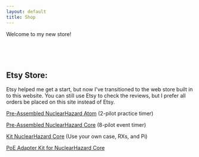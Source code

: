 ```yaml
---
layout: default
title: Shop
---
```


Welcome to my new store!

<html>
<head>
  <style>
    .products-container {
      display: flex;
      flex-wrap: wrap;
      justify-content: center;
      gap: 10px; /* Reduced gap to help fit all items */
      max-width: 900px; /* Reduced max-width to match typical GitHub Pages content width */
      margin: 0 auto;
      padding: 10px;
    }
    
    .product-wrapper {
      /* Mobile first - one item per row */
      flex: 0 1 100%;
      min-width: 280px;
      max-width: 100%;
    }

    /* Tablet - two items per row */
    @media (min-width: 768px) {
      .product-wrapper {
        flex: 0 1 calc(50% - 5px);
        max-width: calc(50% - 5px);
      }
    }

    /* Desktop - all four items in one row */
    @media (min-width: 1024px) {
      .product-wrapper {
        flex: 0 1 calc(20% - 8px); /* Slightly smaller width per item */
        max-width: calc(20% - 8px);
      }
      
      /* Override any max-width settings from Shopify's default styles */
      .product-wrapper > div {
        max-width: 100% !important;
      }
    }
  </style>
</head>
<body>
  <div class="products-container">
    <div class="product-wrapper">
      <div id='product-component-1728502061357'></div>
    </div>
    <div class="product-wrapper">
      <div id='product-component-1728506840286'></div>
    </div>
    <div class="product-wrapper">
      <div id='product-component-1728506875574'></div>
    </div>
  </div>

  <div id='product-component-1728502061357'></div>
    <script type="text/javascript">
    /*<![CDATA[*/
    (function () {
    var scriptURL = 'https://sdks.shopifycdn.com/buy-button/latest/buy-button-storefront.min.js';
    if (window.ShopifyBuy) {
        if (window.ShopifyBuy.UI) {
        ShopifyBuyInit();
        } else {
        loadScript();
        }
    } else {
        loadScript();
    }
    function loadScript() {
        var script = document.createElement('script');
        script.async = true;
        script.src = scriptURL;
        (document.getElementsByTagName('head')[0] || document.getElementsByTagName('body')[0]).appendChild(script);
        script.onload = ShopifyBuyInit;
    }
    function ShopifyBuyInit() {
        var client = ShopifyBuy.buildClient({
        domain: 'cbf9af-34.myshopify.com',
        storefrontAccessToken: 'c916ed512e9766f7185e7c78b7ea8b83',
        });
        ShopifyBuy.UI.onReady(client).then(function (ui) {
        ui.createComponent('product', {
            id: '9597043212573',
            node: document.getElementById('product-component-1728502061357'),
            moneyFormat: '%24%7B%7Bamount%7D%7D',
            options: {
    "product": {
        "styles": {
        "product": {
            "@media (min-width: 601px)": {
            "max-width": "calc(25% - 20px)",
            "margin-left": "20px",
            "margin-bottom": "50px"
            }
        },
        "button": {
            "font-family": "Quantico, sans-serif",
            "font-size": "16px",
            "padding-top": "16px",
            "padding-bottom": "16px",
            "border-radius": "40px",
            "padding-left": "36px",
            "padding-right": "36px"
        },
        "quantityInput": {
            "font-size": "16px",
            "padding-top": "16px",
            "padding-bottom": "16px"
        }
        },
        "buttonDestination": "modal",
        "contents": {
        "options": false
        },
        "text": {
        "button": "View product"
        },
        "googleFonts": [
        "Quantico"
        ]
    },
    "productSet": {
        "styles": {
        "products": {
            "@media (min-width: 601px)": {
            "margin-left": "-20px"
            }
        }
        }
    },
    "modalProduct": {
        "contents": {
        "img": false,
        "imgWithCarousel": true,
        "button": false,
        "buttonWithQuantity": true
        },
        "styles": {
        "product": {
            "@media (min-width: 601px)": {
            "max-width": "100%",
            "margin-left": "0px",
            "margin-bottom": "0px"
            }
        },
        "button": {
            "font-family": "Quantico, sans-serif",
            "font-size": "16px",
            "padding-top": "16px",
            "padding-bottom": "16px",
            "border-radius": "40px",
            "padding-left": "36px",
            "padding-right": "36px"
        },
        "quantityInput": {
            "font-size": "16px",
            "padding-top": "16px",
            "padding-bottom": "16px"
        }
        },
        "googleFonts": [
        "Quantico"
        ],
        "text": {
        "button": "Add to cart"
        }
    },
    "option": {},
    "cart": {
        "styles": {
        "button": {
            "font-family": "Quantico, sans-serif",
            "font-size": "16px",
            "padding-top": "16px",
            "padding-bottom": "16px",
            "border-radius": "40px"
        }
        },
        "text": {
        "total": "Subtotal",
        "button": "Checkout"
        },
        "googleFonts": [
        "Quantico"
        ]
    },
    "toggle": {
        "styles": {
        "toggle": {
            "font-family": "Quantico, sans-serif"
        },
        "count": {
            "font-size": "16px"
        }
        },
        "googleFonts": [
        "Quantico"
        ]
    }
    },
        });
        });
    }
    })();
    /*]]>*/
    </script>

  <div id='product-component-1728506840286'></div>
    <script type="text/javascript">
    /*<![CDATA[*/
    (function () {
    var scriptURL = 'https://sdks.shopifycdn.com/buy-button/latest/buy-button-storefront.min.js';
    if (window.ShopifyBuy) {
        if (window.ShopifyBuy.UI) {
        ShopifyBuyInit();
        } else {
        loadScript();
        }
    } else {
        loadScript();
    }
    function loadScript() {
        var script = document.createElement('script');
        script.async = true;
        script.src = scriptURL;
        (document.getElementsByTagName('head')[0] || document.getElementsByTagName('body')[0]).appendChild(script);
        script.onload = ShopifyBuyInit;
    }
    function ShopifyBuyInit() {
        var client = ShopifyBuy.buildClient({
        domain: 'cbf9af-34.myshopify.com',
        storefrontAccessToken: 'c916ed512e9766f7185e7c78b7ea8b83',
        });
        ShopifyBuy.UI.onReady(client).then(function (ui) {
        ui.createComponent('product', {
            id: '9597043179805',
            node: document.getElementById('product-component-1728506840286'),
            moneyFormat: '%24%7B%7Bamount%7D%7D',
            options: {
    "product": {
        "styles": {
        "product": {
            "@media (min-width: 601px)": {
            "max-width": "calc(25% - 20px)",
            "margin-left": "20px",
            "margin-bottom": "50px"
            }
        },
        "button": {
            "font-family": "Quantico, sans-serif",
            "font-size": "16px",
            "padding-top": "16px",
            "padding-bottom": "16px",
            "border-radius": "40px",
            "padding-left": "36px",
            "padding-right": "36px"
        },
        "quantityInput": {
            "font-size": "16px",
            "padding-top": "16px",
            "padding-bottom": "16px"
        }
        },
        "buttonDestination": "modal",
        "contents": {
        "options": false
        },
        "text": {
        "button": "View product"
        },
        "googleFonts": [
        "Quantico"
        ]
    },
    "productSet": {
        "styles": {
        "products": {
            "@media (min-width: 601px)": {
            "margin-left": "-20px"
            }
        }
        }
    },
    "modalProduct": {
        "contents": {
        "img": false,
        "imgWithCarousel": true,
        "button": false,
        "buttonWithQuantity": true
        },
        "styles": {
        "product": {
            "@media (min-width: 601px)": {
            "max-width": "100%",
            "margin-left": "0px",
            "margin-bottom": "0px"
            }
        },
        "button": {
            "font-family": "Quantico, sans-serif",
            "font-size": "16px",
            "padding-top": "16px",
            "padding-bottom": "16px",
            "border-radius": "40px",
            "padding-left": "36px",
            "padding-right": "36px"
        },
        "quantityInput": {
            "font-size": "16px",
            "padding-top": "16px",
            "padding-bottom": "16px"
        }
        },
        "googleFonts": [
        "Quantico"
        ],
        "text": {
        "button": "Add to cart"
        }
    },
    "option": {},
    "cart": {
        "styles": {
        "button": {
            "font-family": "Quantico, sans-serif",
            "font-size": "16px",
            "padding-top": "16px",
            "padding-bottom": "16px",
            "border-radius": "40px"
        }
        },
        "text": {
        "total": "Subtotal",
        "button": "Checkout"
        },
        "googleFonts": [
        "Quantico"
        ]
    },
    "toggle": {
        "styles": {
        "toggle": {
            "font-family": "Quantico, sans-serif"
        },
        "count": {
            "font-size": "16px"
        }
        },
        "googleFonts": [
        "Quantico"
        ]
    }
    },
        });
        });
    }
    })();
    /*]]>*/
    </script>

  <div id='product-component-1728506875574'></div>
    <script type="text/javascript">
    /*<![CDATA[*/
    (function () {
    var scriptURL = 'https://sdks.shopifycdn.com/buy-button/latest/buy-button-storefront.min.js';
    if (window.ShopifyBuy) {
        if (window.ShopifyBuy.UI) {
        ShopifyBuyInit();
        } else {
        loadScript();
        }
    } else {
        loadScript();
    }
    function loadScript() {
        var script = document.createElement('script');
        script.async = true;
        script.src = scriptURL;
        (document.getElementsByTagName('head')[0] || document.getElementsByTagName('body')[0]).appendChild(script);
        script.onload = ShopifyBuyInit;
    }
    function ShopifyBuyInit() {
        var client = ShopifyBuy.buildClient({
        domain: 'cbf9af-34.myshopify.com',
        storefrontAccessToken: 'c916ed512e9766f7185e7c78b7ea8b83',
        });
        ShopifyBuy.UI.onReady(client).then(function (ui) {
        ui.createComponent('product', {
            id: '9597043147037',
            node: document.getElementById('product-component-1728506875574'),
            moneyFormat: '%24%7B%7Bamount%7D%7D',
            options: {
    "product": {
        "styles": {
        "product": {
            "@media (min-width: 601px)": {
            "max-width": "calc(25% - 20px)",
            "margin-left": "20px",
            "margin-bottom": "50px"
            }
        },
        "button": {
            "font-family": "Quantico, sans-serif",
            "font-size": "16px",
            "padding-top": "16px",
            "padding-bottom": "16px",
            "border-radius": "40px",
            "padding-left": "36px",
            "padding-right": "36px"
        },
        "quantityInput": {
            "font-size": "16px",
            "padding-top": "16px",
            "padding-bottom": "16px"
        }
        },
        "buttonDestination": "modal",
        "contents": {
        "options": false
        },
        "text": {
        "button": "View product"
        },
        "googleFonts": [
        "Quantico"
        ]
    },
    "productSet": {
        "styles": {
        "products": {
            "@media (min-width: 601px)": {
            "margin-left": "-20px"
            }
        }
        }
    },
    "modalProduct": {
        "contents": {
        "img": false,
        "imgWithCarousel": true,
        "button": false,
        "buttonWithQuantity": true
        },
        "styles": {
        "product": {
            "@media (min-width: 601px)": {
            "max-width": "100%",
            "margin-left": "0px",
            "margin-bottom": "0px"
            }
        },
        "button": {
            "font-family": "Quantico, sans-serif",
            "font-size": "16px",
            "padding-top": "16px",
            "padding-bottom": "16px",
            "border-radius": "40px",
            "padding-left": "36px",
            "padding-right": "36px"
        },
        "quantityInput": {
            "font-size": "16px",
            "padding-top": "16px",
            "padding-bottom": "16px"
        }
        },
        "googleFonts": [
        "Quantico"
        ],
        "text": {
        "button": "Add to cart"
        }
    },
    "option": {},
    "cart": {
        "styles": {
        "button": {
            "font-family": "Quantico, sans-serif",
            "font-size": "16px",
            "padding-top": "16px",
            "padding-bottom": "16px",
            "border-radius": "40px"
        }
        },
        "text": {
        "total": "Subtotal",
        "button": "Checkout"
        },
        "googleFonts": [
        "Quantico"
        ]
    },
    "toggle": {
        "styles": {
        "toggle": {
            "font-family": "Quantico, sans-serif"
        },
        "count": {
            "font-size": "16px"
        }
        },
        "googleFonts": [
        "Quantico"
        ]
    }
    },
        });
        });
    }
    })();
    /*]]>*/
    </script>

</body>
</html>

<br>

## Etsy Store:

Etsy helped me get a start, but now I've transitioned to the web store built in to this website. You can still use Etsy to check the reviews, but I prefer all orders be placed on this site instead of Etsy.

[Pre-Assembled NuclearHazard Atom](https://nuclearquads.etsy.com/listing/1590802322/nuclearhazard-atom-complete-fpv-practice) (2-pilot practice timer)

[Pre-Assembled NuclearHazard Core](https://nuclearquads.etsy.com/listing/1774353764/nuclearhazard-core-complete-fpv-event) (8-pilot event timer)

[Kit NuclearHazard Core](https://nuclearquads.etsy.com/listing/1773191870/nuclearhazard-core-kit-v8) (Use your own case, RXs, and Pi)

[PoE Adapter Kit for NuclearHazard Core](https://nuclearquads.etsy.com/listing/1756301464/poe-kit-for-nuclearhazard-core)